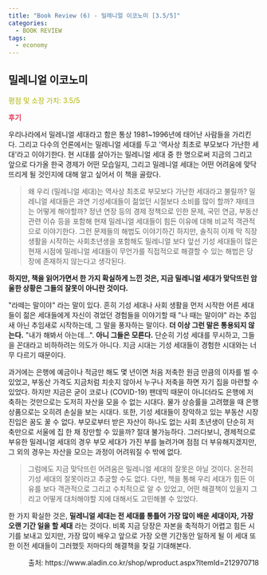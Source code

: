 ```yaml
---
title: "Book Review (6) - 밀레니얼 이코노미 [3.5/5]"
categories:
  - BOOK REVIEW
tags:
  - economy
---
```


## 밀레니얼 이코노미

<span style="color:#AEB404">평점 및 소장 가치: 3.5/5</span>

<span style="color:#E03050"><b>후기</b></span>

우리나라에서 밀레니얼 세대라고 함은 통상 1981~1996년에 태어난 사람들을 가리킨다. 그리고 다수의 언론에서는 밀레니얼 세대를 두고 '역사상 최초로 부모보다 가난한 세대'라고 이야기한다. 현 시대를 살아가는 밀레니얼 세대 중 한 명으로써 지금의 그리고 앞으로 다가올 한국 경제가 어떤 모습일지, 그리고 밀레니얼 세대는 어떤 어려움에 맞닥뜨리게 될 것인지에 대해 알고 싶어서 이 책을 골랐다.

>왜 우리 (밀레니얼 세대)는 역사상 최초로 부모보다 가난한 세대라고 불릴까? 밀레니얼 세대들은 과연 기성세대들이 젊었던 시절보다 소비를 많이 할까? 재테크는 어떻게 해야할까? 정년 연장 등의 경제 정책으로 인한 문제, 국민 연금, 부동산 관련 이슈 등을 포함해 현재 밀레니얼 세대들이 힘든 이유에 대해 비교적 객관적으로 이야기한다. 그런 문제들의 해법도 이야기하긴 하지만, 솔직히 이제 막 직장생활을 시작하는 사회초년생을 포함해도 밀레니얼 보다 앞선 기성 세대들이 많은 현재 시점에 밀레니얼 세대들이 무언가를 직접적으로 해결할 수 있는 해법은 당장에 존재하지 않는다고 생각된다.

**하지만, 책을 읽어가면서 한 가지 확실하게 느낀 것은, 지금 밀레니얼 세대가 맞닥뜨린 암울한 상황은 그들의 잘못이 아니란 것이다.**

"라떼는 말이야" 라는 말이 있다. 흔히 기성 세대나 사회 생활을 먼저 시작한 어른 세대들이 젊은 세대들에게 자신이 겪었던 경험들을 이야기할 때 "나 때는 말이야" 라는 추임새 아닌 추임새로 시작하는데, 그 말을 풍자하는 말이다. **더 이상 그런 말은 통용되지 않는다.** "내가 해봐서 아는데...". **아니 그들은 모른다.** 단순히 기성 세대를 무시하고, 그들을 꼰대라고 비하하려는 의도가 아니다. 지금 시대는 기성 세대들이 경험한 시대와는 너무 다르기 때문이다.

과거에는 은행에 예금이나 적금만 해도 몇 년이면 처음 저축한 원금 만큼의 이자를 벌 수 있었고, 부동산 가격도 지금처럼 치솟지 않아서 누구나 저축을 하면 자기 집을 마련할 수 있었다. 하지만 지금은 굳이 코로나 (COVID-19) 팬데믹 때문이 아니더라도 은행에 저축하는 것만으로는 도저히 자산을 모을 수 없는 시대다. 물가 상승률을 고려했을 때 은행 상품으로는 오히려 손실을 보는 시대다. 또한, 기성 세대들이 장악하고 있는 부동산 시장 진입은 꿈도 꿀 수 없다. 부모로부터 받은 자산이 하나도 없는 사회 초년생이 단순히 저축만으로 서울에 집 한 채 장만할 수 있을까? 절대 불가능하다. 그러다보니, 경제적으로 부유한 밀레니얼 세대의 경우 부모 세대가 가진 부를 늘려가며 점점 더 부유해지겠지만, 그 외의 경우는 자산을 모으는 과정이 어려워질 수 밖에 없다.

>그럼에도 지금 맞닥뜨린 어려움은 밀레니얼 세대의 잘못은 아닐 것이다. 온전히 기성 세대의 잘못이라고 추궁할 수도 없다. 다만, 책을 통해 우리 세대가 힘든 이유를 보다 객관적으로 그리고 수치적으로 알 수 있었고, 어떤 해결책이 있을지 그리고 어떻게 대처해야할 지에 대해서도 고민해볼 수 있었다.

한 가지 확실한 것은, **밀레니얼 세대는 전 세대를 통틀어 가장 많이 배운 세대이자, 가장 오랜 기간 일을 할 세대** 라는 것이다. 비록 지금 당장은 자본을 축적하기 어렵고 힘든 시기를 보내고 있지만, 가장 많이 배우고 앞으로 가장 오랜 기간동안 일하게 될 이 세대 또한 이전 세대들이 그러했듯 저마다의 해결책을 찾길 기대해본다.

<figure style="width: 100%">
  <img src="{{ site.url }}{{ site.baseurl }}/assets/images/book6.png" alt="">
  <figcaption>출처: https://www.aladin.co.kr/shop/wproduct.aspx?ItemId=212970718</figcaption>
</figure>